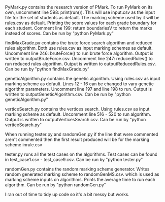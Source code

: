 
PyMark.py contains the research version of PMark. To run PyMark on its own, uncomment line 598: print(run()). This will use input.csv as the input file for the set of students as default. The marking scheme used by it will be rules.csv as default. Printing the score values for each grade boundary for each student. Comment line 199: return boundariesV to return the marks instead of scores. Can be run by "python PyMark.py"

findMaxGrade.py contains the brute force search algorithm and reduced rules algorithm. Both use rules.csv as input marking schemes as default. Uncomment line 246: bruteForce() to run brute force algorithm. Output is written to outputBruteForce.csv. Uncomment line 247: reducedRules() to run reduced rules algorithm. Output is written to outputReducedRules.csv. Can be run by "python findMaxGrade.py"

geneticAlgorithm.py contains the genetic algorithm. Using rules.csv as input marking scheme as default. Lines 12 - 16 can be changed to vary genetic algorithm parameters. Uncomment line 197 and line 198 to run. Output is written to outputGeneticAlgorithm.csv. Can be run by "python geneticAlgorithm.py"

verticeSearch.py contains the vertices search. Using rules.csv as input marking scheme as default. Uncomment line 516 - 520 to run algorithm. Output is written to outputVerticesSearch.csv. Can be run by "python verticeSearch.py"

When running tester.py and randomGen.py if the line that were commented aren't commented then the first result produced will be for the marking scheme inrule.csv

tester.py runs all the test cases on the algorithms. Test cases can be found in test_case1.csv - test_case9.csv. Can be run by "python tester.py" 

randomGen.py contains the random marking scheme generator. Writes random generated marking scheme to randomGenMS.csv. which is used as marking scheme inputs on algorithms. Prints the average time to run each algorithm. Can be run by "python randomGen.py"

I ran out of time to tidy up code so it's a bit messy but works. 
